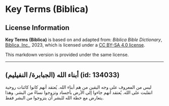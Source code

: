 # Key Terms (Biblica)

## License Information

**Key Terms (Biblica)** is based on and adapted from: _Biblica Bible Dictionary_, [Biblica, Inc.](https://www.biblica.com/), 2023, which is licensed under a [CC BY-SA 4.0 license](https://creativecommons.org/licenses/by-sa/4.0/legalcode.en).

This markdown version is provided under the same license.



--------------------------------

## أبناء الله (الجبابرة/ النفيليم) (id: 134033)

ليس من المعروف على وجه اليقين من هم أبناء الله. يُعتقد أنهم كانوا كائنات روحية انقلبت على الله. يُعتقد أنهم جاءوا إلى الأرض بأجساد وتزوجوا نساءً من البشر. وهذا يتعارض مع خطة الله للبشر أن يتزوجوا من البشر فقط.


